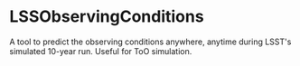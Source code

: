 # LSSObservingConditions
A tool to predict the observing conditions anywhere, anytime during LSST's simulated 10-year run. Useful for ToO simulation.
